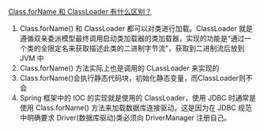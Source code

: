 [Class.forName 和 ClassLoader 有什么区别？](https://mp.weixin.qq.com/s?subscene=23&__biz=MjM5MTM0NjQ2MQ==&mid=2650142987&idx=3&sn=ed707a3dde8f49d5dde3e826d7e272fa&chksm=beb7a37989c02a6f74f7b2b41a6a4598d6204ed9128fef25765964e5daab9ea24f41a165f78d&scene=7&key=f853a52f8b711eb3409dbe6d23702e6347a19f4bbe08ca0d9b86b402bac7adecaeafb6f52b04fb315ed1dae4f3662cc950953d6ce8a68ba890c4bc6e8f267788125f959d19d9d0635c5eae79a8176f38&ascene=0&uin=MTIwNzg3MDIyOQ%3D%3D&devicetype=Windows+10+x64&version=62090070&lang=zh_CN&exportkey=AfWY0C%2FCd8i0v0%2B2v2FN9ZY%3D&pass_ticket=tg2L%2BWgcb8a8umziteteT5XK6CInZ68fRwYRGwJzIkWY8LHjKieVaQJIqJITzYs3)

1. Class.forName() 和 ClassLoader 都可以对类进行加载。ClassLoader
   就是遵循双亲委派模型最终调用启动类加载器的类加载器，实现的功能是“通过一个类的全限定名来获取描述此类的二进制字节流”，获取到二进制流后放到 JVM 中
2. Class.forName() 方法实际上也是调用的 CLassLoader 来实现的
3. Class.forName()会执行静态代码块，初始化静态变量，而ClassLoader则不会
4. Spring 框架中的 IOC 的实现就是使用的 ClassLoader，使用 JDBC 时通常是使用 Class.forName() 方法来加载数据库连接驱动。这是因为在 JDBC 规范中明确要求 Driver(数据库驱动)类必须向
   DriverManager 注册自己。
